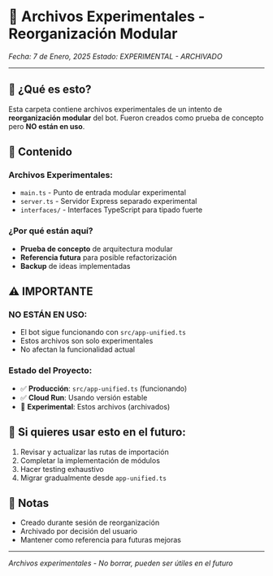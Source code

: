 # 🧪 Archivos Experimentales - Reorganización Modular

*Fecha: 7 de Enero, 2025*
*Estado: EXPERIMENTAL - ARCHIVADO*

---

## 🎯 ¿Qué es esto?

Esta carpeta contiene archivos experimentales de un intento de **reorganización modular** del bot. Fueron creados como prueba de concepto pero **NO están en uso**.

## 📁 Contenido

### **Archivos Experimentales:**
- `main.ts` - Punto de entrada modular experimental
- `server.ts` - Servidor Express separado experimental
- `interfaces/` - Interfaces TypeScript para tipado fuerte

### **¿Por qué están aquí?**
- **Prueba de concepto** de arquitectura modular
- **Referencia futura** para posible refactorización
- **Backup** de ideas implementadas

## ⚠️ IMPORTANTE

### **NO ESTÁN EN USO:**
- El bot sigue funcionando con `src/app-unified.ts`
- Estos archivos son solo experimentales
- No afectan la funcionalidad actual

### **Estado del Proyecto:**
- ✅ **Producción**: `src/app-unified.ts` (funcionando)
- ✅ **Cloud Run**: Usando versión estable
- 🧪 **Experimental**: Estos archivos (archivados)

## 🔄 Si quieres usar esto en el futuro:

1. Revisar y actualizar las rutas de importación
2. Completar la implementación de módulos
3. Hacer testing exhaustivo
4. Migrar gradualmente desde `app-unified.ts`

## 📝 Notas

- Creado durante sesión de reorganización
- Archivado por decisión del usuario
- Mantener como referencia para futuras mejoras

---

*Archivos experimentales - No borrar, pueden ser útiles en el futuro* 